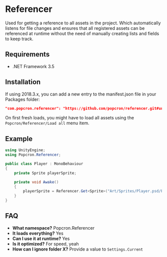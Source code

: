 # Referencer
Used for getting a reference to all assets in the project. Which automatically listens for file changes and ensures that all registered assets can be referenced at runtime without the need of manually creating lists and fields to keep track.

## Requirements
- .NET Framework 3.5

## Installation
If using 2018.3.x, you can add a new entry to the manifest.json file in your Packages folder:
```json
"com.popcron.referencer": "https://github.com/popcron/referencer.git#unity"
```

On first fresh loads, you might have to load all assets using the `Popcron/Referencer/Load all` menu item.

## Example
```cs
using UnityEngine;
using Popcron.Referencer;

public class Player : MonoBehaviour
{
    private Sprite playerSprite;

    private void Awake()
    {
        playerSprite = Referencer.Get<Sprite>("Art/Sprites/Player.psd/Player_0");
    }
}
```

## FAQ
- **What namespace?** Popcron.Referencer
- **It loads everything?** Yes
- **Can I use it at runtime?** Yes
- **Is it optimized?** For speed, yeah
- **How can I ignore folder X?** Provide a value to `Settings.Current`
